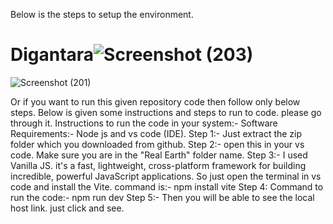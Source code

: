 Below is the steps to setup the environment.

# Digantara![Screenshot (203)](https://user-images.githubusercontent.com/57915384/230708544-be8a0fc2-2920-4477-aeca-8023e9acb70a.png)
![Screenshot (201)](https://user-images.githubusercontent.com/57915384/230708551-5cb6e144-eeb3-44b9-94ea-d44b5041d540.png)


Or if you want to run this given repository code then follow only below steps.
Below is given some instructions and steps to run to code. please go through it.
Instructions to run the code in your system:-
Software Requirements:- Node js and vs code (IDE).
Step 1:- Just extract the zip folder which you downloaded from github.
Step 2:-  open this in your vs code. Make sure you are in the "Real Earth" folder name.
Step 3:- I used Vanilla JS. it's a fast, lightweight, cross-platform framework for building incredible, powerful JavaScript applications. So just open the terminal in vs code and install the Vite. command is:- npm install vite
Step 4: Command to run the code:- npm run dev
Step 5:- Then you will be able to see the local host link. just click and see.
